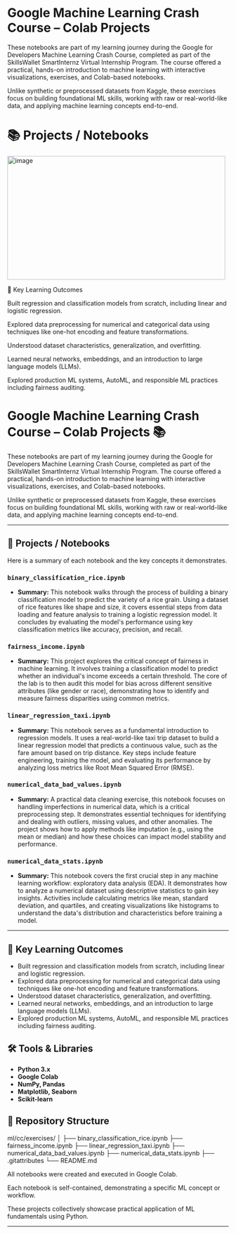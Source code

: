 # Google Machine Learning Crash Course – Colab Projects

These notebooks are part of my learning journey during the Google for Developers Machine Learning Crash Course, completed as part of the SkillsWallet SmartInternz Virtual Internship Program. The course offered a practical, hands-on introduction to machine learning with interactive visualizations, exercises, and Colab-based notebooks.

Unlike synthetic or preprocessed datasets from Kaggle, these exercises focus on building foundational ML skills, working with raw or real-world-like data, and applying machine learning concepts end-to-end.

# 📚 Projects / Notebooks
<img width="496" height="282" alt="image" src="https://github.com/user-attachments/assets/1cf5a89b-0934-4df9-b4b8-9f0e02f4d803" />

🚀 Key Learning Outcomes

Built regression and classification models from scratch, including linear and logistic regression.

Explored data preprocessing for numerical and categorical data using techniques like one-hot encoding and feature transformations.

Understood dataset characteristics, generalization, and overfitting.

Learned neural networks, embeddings, and an introduction to large language models (LLMs).

Explored production ML systems, AutoML, and responsible ML practices including fairness auditing.

# Google Machine Learning Crash Course – Colab Projects 📚

These notebooks are part of my learning journey during the Google for Developers Machine Learning Crash Course, completed as part of the SkillsWallet SmartInternz Virtual Internship Program. The course offered a practical, hands-on introduction to machine learning with interactive visualizations, exercises, and Colab-based notebooks.

Unlike synthetic or preprocessed datasets from Kaggle, these exercises focus on building foundational ML skills, working with raw or real-world-like data, and applying machine learning concepts end-to-end.

---

## 🚀 Projects / Notebooks

Here is a summary of each notebook and the key concepts it demonstrates.

### `binary_classification_rice.ipynb`
-   **Summary:** This notebook walks through the process of building a binary classification model to predict the variety of a rice grain. Using a dataset of rice features like shape and size, it covers essential steps from data loading and feature analysis to training a logistic regression model. It concludes by evaluating the model's performance using key classification metrics like accuracy, precision, and recall.

### `fairness_income.ipynb`
-   **Summary:** This project explores the critical concept of fairness in machine learning. It involves training a classification model to predict whether an individual's income exceeds a certain threshold. The core of the lab is to then audit this model for bias across different sensitive attributes (like gender or race), demonstrating how to identify and measure fairness disparities using common metrics.

### `linear_regression_taxi.ipynb`
-   **Summary:** This notebook serves as a fundamental introduction to regression models. It uses a real-world-like taxi trip dataset to build a linear regression model that predicts a continuous value, such as the fare amount based on trip distance. Key steps include feature engineering, training the model, and evaluating its performance by analyzing loss metrics like Root Mean Squared Error (RMSE).

### `numerical_data_bad_values.ipynb`
-   **Summary:** A practical data cleaning exercise, this notebook focuses on handling imperfections in numerical data, which is a critical preprocessing step. It demonstrates essential techniques for identifying and dealing with outliers, missing values, and other anomalies. The project shows how to apply methods like imputation (e.g., using the mean or median) and how these choices can impact model stability and performance.

### `numerical_data_stats.ipynb`
-   **Summary:** This notebook covers the first crucial step in any machine learning workflow: exploratory data analysis (EDA). It demonstrates how to analyze a numerical dataset using descriptive statistics to gain key insights. Activities include calculating metrics like mean, standard deviation, and quartiles, and creating visualizations like histograms to understand the data's distribution and characteristics before training a model.

---

## 🔑 Key Learning Outcomes
- Built regression and classification models from scratch, including linear and logistic regression.
- Explored data preprocessing for numerical and categorical data using techniques like one-hot encoding and feature transformations.
- Understood dataset characteristics, generalization, and overfitting.
- Learned neural networks, embeddings, and an introduction to large language models (LLMs).
- Explored production ML systems, AutoML, and responsible ML practices including fairness auditing.

## 🛠️ Tools & Libraries

-   **Python 3.x**
-   **Google Colab**
-   **NumPy, Pandas**
-   **Matplotlib, Seaborn**
-   **Scikit-learn**

## 📂 Repository Structure

ml/cc/exercises/
│
├── binary_classification_rice.ipynb
├── fairness_income.ipynb
├── linear_regression_taxi.ipynb
├── numerical_data_bad_values.ipynb
├── numerical_data_stats.ipynb
├── .gitattributes
└── README.md

All notebooks were created and executed in Google Colab.

Each notebook is self-contained, demonstrating a specific ML concept or workflow.

These projects collectively showcase practical application of ML fundamentals using Python.

---
